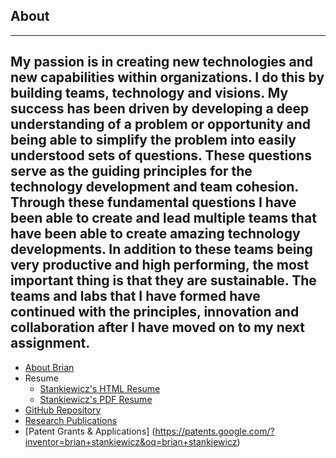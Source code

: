 ## About
---
My passion is in creating new technologies and new capabilities within organizations. I do this by building teams, technology and visions. My success has been driven by developing a deep understanding of a problem or opportunity and being able to simplify the problem into easily understood sets of questions. These questions serve as the guiding principles for the technology development and team cohesion. Through these fundamental questions I have been able to create and lead multiple teams that have been able to create amazing technology developments. In addition to these teams being very productive and high performing, the most important thing is that they are sustainable. The teams and labs that I have formed have continued with the principles, innovation and collaboration after I have moved on to my next assignment.
---
* [About Brian](about.md)
* Resume
  * [Stankiewicz's HTML Resume](http://www.sequentropy.com/resume-html/)
  * [Stankiewicz's PDF Resume](http://www.sequentropy.com/wp-content/uploads/2018/04/Stankiewicz-Resume-Current.pdf)
* [GitHub Repository](https://github.com/Brian-Stankiewicz)
* [Research Publications](https://scholar.google.com/citations?user=tEr3OCsAAAAJ&hl=en)
* [Patent Grants & Applications] (https://patents.google.com/?inventor=brian+stankiewicz&oq=brian+stankiewicz)

